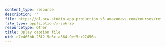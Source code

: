 ```yaml
---
content_type: resource
description: ''
file: https://ol-ocw-studio-app-production.s3.amazonaws.com/courses/res-6-012-introduction-to-probability-spring-2018/c7e465bb25125e3ca3649ef5cc97456a_RgGFvOpcQXY.vtt
file_type: application/x-subrip
resourcetype: Other
title: 3play caption file
uid: c7e465bb-2512-5e3c-a364-9ef5cc97456a
---
```


